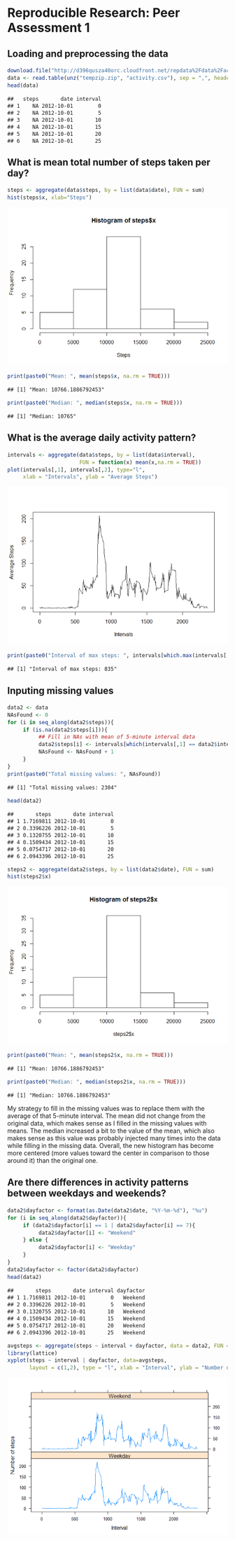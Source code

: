# Reproducible Research: Peer Assessment 1

## Loading and preprocessing the data

```r
download.file("http://d396qusza40orc.cloudfront.net/repdata%2Fdata%2Factivity.zip","tempzip.zip")
data <- read.table(unz("tempzip.zip", "activity.csv"), sep = ",", header = TRUE, na.string = "NA")
head(data)
```

```
##   steps       date interval
## 1    NA 2012-10-01        0
## 2    NA 2012-10-01        5
## 3    NA 2012-10-01       10
## 4    NA 2012-10-01       15
## 5    NA 2012-10-01       20
## 6    NA 2012-10-01       25
```

## What is mean total number of steps taken per day?

```r
steps <- aggregate(data$steps, by = list(data$date), FUN = sum)
hist(steps$x, xlab="Steps")
```

![](PA1_template_files/figure-html/unnamed-chunk-2-1.png) 

```r
print(paste0("Mean: ", mean(steps$x, na.rm = TRUE)))
```

```
## [1] "Mean: 10766.1886792453"
```

```r
print(paste0("Median: ", median(steps$x, na.rm = TRUE)))
```

```
## [1] "Median: 10765"
```

## What is the average daily activity pattern?

```r
intervals <- aggregate(data$steps, by = list(data$interval), 
                       FUN = function(x) mean(x,na.rm = TRUE))
plot(intervals[,1], intervals[,2], type="l",
     xlab = "Intervals", ylab = "Average Steps")
```

![](PA1_template_files/figure-html/unnamed-chunk-3-1.png) 

```r
print(paste0("Interval of max steps: ", intervals[which.max(intervals[,2]),1]))
```

```
## [1] "Interval of max steps: 835"
```

## Inputing missing values

```r
data2 <- data
NAsFound <- 0
for (i in seq_along(data2$steps)){
     if (is.na(data2$steps[i])){
          ## Fill in NAs with mean of 5-minute interval data
          data2$steps[i] <- intervals[which(intervals[,1] == data2$interval[i]),2]
          NAsFound <- NAsFound + 1
     }
}
print(paste0("Total missing values: ", NAsFound))
```

```
## [1] "Total missing values: 2304"
```

```r
head(data2)
```

```
##       steps       date interval
## 1 1.7169811 2012-10-01        0
## 2 0.3396226 2012-10-01        5
## 3 0.1320755 2012-10-01       10
## 4 0.1509434 2012-10-01       15
## 5 0.0754717 2012-10-01       20
## 6 2.0943396 2012-10-01       25
```

```r
steps2 <- aggregate(data2$steps, by = list(data2$date), FUN = sum)
hist(steps2$x)
```

![](PA1_template_files/figure-html/unnamed-chunk-4-1.png) 

```r
print(paste0("Mean: ", mean(steps2$x, na.rm = TRUE)))
```

```
## [1] "Mean: 10766.1886792453"
```

```r
print(paste0("Median: ", median(steps2$x, na.rm = TRUE)))
```

```
## [1] "Median: 10766.1886792453"
```
My strategy to fill in the missing values was to replace them with the average of that 5-minute interval. The mean did not change from the original data, which makes sense as I filled in the missing values with means. The median increased a bit to the value of the mean, which also makes sense as this value was probably injected many times into the data while filling in the missing data. Overall, the new histogram has become more centered (more values toward the center in comparison to those around it) than the original one.

## Are there differences in activity patterns between weekdays and weekends?

```r
data2$dayfactor <- format(as.Date(data2$date, "%Y-%m-%d"), "%u")
for (i in seq_along(data2$dayfactor)){
     if (data2$dayfactor[i] == 1 | data2$dayfactor[i] == 7){
          data2$dayfactor[i] <- "Weekend"
     } else {
          data2$dayfactor[i] <- "Weekday"
     }
}
data2$dayfactor <- factor(data2$dayfactor)
head(data2)
```

```
##       steps       date interval dayfactor
## 1 1.7169811 2012-10-01        0   Weekend
## 2 0.3396226 2012-10-01        5   Weekend
## 3 0.1320755 2012-10-01       10   Weekend
## 4 0.1509434 2012-10-01       15   Weekend
## 5 0.0754717 2012-10-01       20   Weekend
## 6 2.0943396 2012-10-01       25   Weekend
```

```r
avgsteps <- aggregate(steps ~ interval + dayfactor, data = data2, FUN = "mean")
library(lattice)
xyplot(steps ~ interval | dayfactor, data=avgsteps, 
       layout = c(1,2), type = "l", xlab = "Interval", ylab = "Number of steps")
```

![](PA1_template_files/figure-html/unnamed-chunk-5-1.png) 
